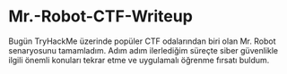 # Mr.-Robot-CTF-Writeup
Bugün TryHackMe üzerinde popüler CTF odalarından biri olan Mr. Robot senaryosunu tamamladım. Adım adım ilerlediğim süreçte siber güvenlikle ilgili önemli konuları tekrar etme ve uygulamalı öğrenme fırsatı buldum.
